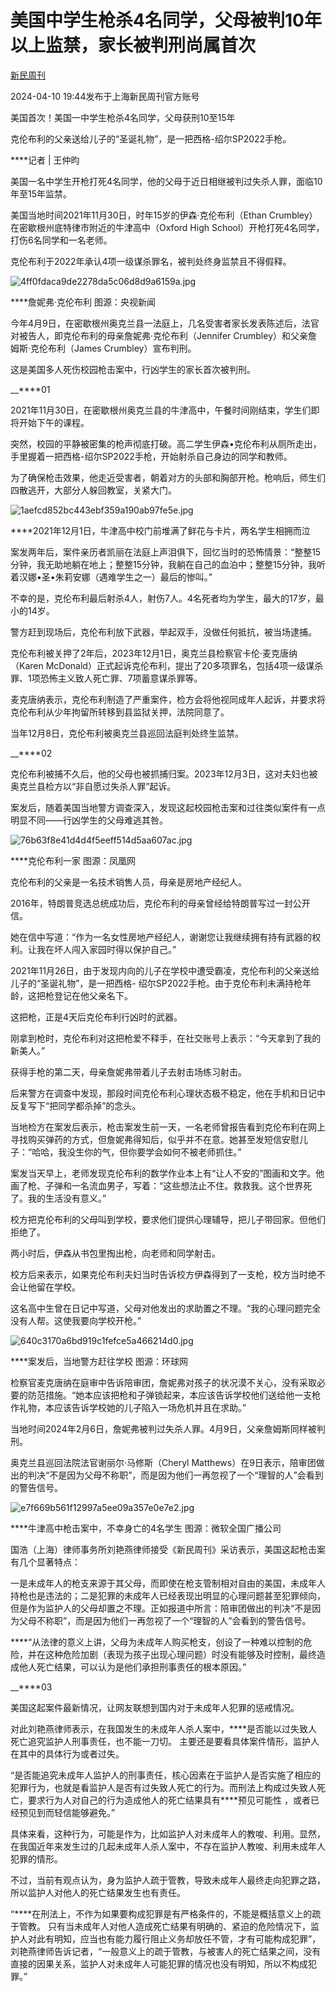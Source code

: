 # 美国中学生枪杀4名同学，父母被判10年以上监禁，家长被判刑尚属首次

[](https://news.qq.com/omn/author/8QMZ2Xtf7IUZvTo%3D)

[新民周刊](https://news.qq.com/omn/author/8QMZ2Xtf7IUZvTo%3D)

2024-04-10 19:44发布于上海新民周刊官方账号

美国首次！美国一中学生枪杀4名同学，父母获刑10至15年

克伦布利的父亲送给儿子的“圣诞礼物”，是一把西格-绍尔SP2022手枪。

****记者 | 王仲昀

美国一名中学生开枪打死4名同学，他的父母于近日相继被判过失杀人罪，面临10年至15年监禁。

美国当地时间2021年11月30日，时年15岁的伊森·克伦布利（Ethan Crumbley）在密歇根州底特律市附近的牛津高中（Oxford High
School）开枪打死4名同学，打伤6名同学和一名老师。

克伦布利于2022年承认4项一级谋杀罪名，被判处终身监禁且不得假释。

![4ff0fdaca9de2278da5c06d8d9a6159a.jpg](https://raw.githubusercontent.com/qqhsx/qqnews_image/main/2024/04/10/美国中学生枪杀4名同学，父母被判10年以上监禁，家长被判刑尚属首次/4ff0fdaca9de2278da5c06d8d9a6159a.jpg)

****詹妮弗·克伦布利 图源：央视新闻

今年4月9日，在密歇根州奥克兰县一法庭上，几名受害者家长发表陈述后，法官对被告人，即克伦布利的母亲詹妮弗·克伦布利（Jennifer
Crumbley）和父亲詹姆斯·克伦布利（James Crumbley）宣布判刑。

这是美国多人死伤校园枪击案中，行凶学生的家长首次被判刑。

__****01

2021年11月30日，在密歇根州奥克兰县的牛津高中，午餐时间刚结束，学生们即将开始下午的课程。

突然，校园的平静被密集的枪声彻底打破。高二学生伊森•克伦布利从厕所走出，手里握着一把西格-绍尔SP2022手枪，开始射杀自己身边的同学和教师。

为了确保枪击效果，他走近受害者，朝着对方的头部和胸部开枪。枪响后，师生们四散逃开，大部分人躲回教室，关紧大门。

![1aefcd852bc443ebf359a190ab97fe5e.jpg](https://raw.githubusercontent.com/qqhsx/qqnews_image/main/2024/04/10/美国中学生枪杀4名同学，父母被判10年以上监禁，家长被判刑尚属首次/1aefcd852bc443ebf359a190ab97fe5e.jpg)

****2021年12月1日，牛津高中校门前堆满了鲜花与卡片，两名学生相拥而泣

案发两年后，案件亲历者凯丽在法庭上声泪俱下，回忆当时的恐怖情景：“整整15分钟，我无助地躺在地上；整整15分钟，我躺在自己的血泊中；整整15分钟，我听着汉娜•圣•朱莉安娜（遇难学生之一）最后的惨叫。”

不幸的是，克伦布利最后射杀4人，射伤7人。4名死者均为学生，最大的17岁，最小的14岁。

警方赶到现场后，克伦布利放下武器，举起双手，没做任何抵抗，被当场逮捕。

克伦布利被关押了2年后，2023年12月1日，奥克兰县检察官卡伦·麦克唐纳（Karen
McDonald）正式起诉克伦布利，提出了20多项罪名，包括4项一级谋杀罪、1项恐怖主义致人死亡罪、7项蓄意谋杀罪等。

麦克唐纳表示，克伦布利制造了严重案件，检方会将他视同成年人起诉，并要求将克伦布利从少年拘留所转移到县监狱关押，法院同意了。

当年12月8日，克伦布利被奥克兰县巡回法庭判处终生监禁。

__****02

克伦布利被捕不久后，他的父母也被抓捕归案。2023年12月3日，这对夫妇也被奥克兰县检方以“非自愿过失杀人罪”起诉。

案发后，随着美国当地警方调查深入，发现这起校园枪击案和过往类似案件有一点明显不同——行凶学生的父母难逃其咎。

![76b63f8e41d4d4f5eeff514d5aa607ac.jpg](https://raw.githubusercontent.com/qqhsx/qqnews_image/main/2024/04/10/美国中学生枪杀4名同学，父母被判10年以上监禁，家长被判刑尚属首次/76b63f8e41d4d4f5eeff514d5aa607ac.jpg)

****克伦布利一家 图源：凤凰网

克伦布利的父亲是一名技术销售人员，母亲是房地产经纪人。

2016年，特朗普竞选总统成功后，克伦布利的母亲曾经给特朗普写过一封公开信。

她在信中写道：“作为一名女性房地产经纪人，谢谢您让我继续拥有持有武器的权利。让我在坏人闯入家园时得以保护自己。”

2021年11月26日，由于发现内向的儿子在学校中遭受霸凌，克伦布利的父亲送给儿子的“圣诞礼物”，是一把西格-
绍尔SP2022手枪。由于克伦布利未满持枪年龄，这把枪登记在他父亲名下。

这把枪，正是4天后克伦布利行凶时的武器。

刚拿到枪时，克伦布利对这把枪爱不释手，在社交账号上表示：“今天拿到了我的新美人。”

获得手枪的第二天，母亲詹妮弗带着儿子去射击场练习射击。

后来警方在调查中发现，那段时间克伦布利心理状态极不稳定，他在手机和日记中反复写下“把同学都杀掉”的念头。

当地检方在案发后表示，枪击案发生前一天，一名老师曾报告看到克伦布利在网上寻找购买弹药的方式，但詹妮弗得知后，似乎并不在意。她甚至发短信安慰儿子：“哈哈，我没生你的气，但你要学会如何不被老师抓住。”

案发当天早上，老师发现克伦布利的数学作业本上有“让人不安的”图画和文字。他画了枪、子弹和一名流血男子，写着：“这些想法止不住。救救我。这个世界死了。我的生活没有意义。”

校方把克伦布利的父母叫到学校，要求他们提供心理辅导，把儿子带回家。但他们拒绝了。

两小时后，伊森从书包里掏出枪，向老师和同学射击。

校方后来表示，如果克伦布利夫妇当时告诉校方伊森得到了一支枪，校方当时绝不会让他留在学校。

这名高中生曾在日记中写道，父母对他发出的求助置之不理。“我的心理问题完全没有人帮。这使我要向学校开枪。”

![640c3170a6bd919c1fefce5a466214d0.jpg](https://raw.githubusercontent.com/qqhsx/qqnews_image/main/2024/04/10/美国中学生枪杀4名同学，父母被判10年以上监禁，家长被判刑尚属首次/640c3170a6bd919c1fefce5a466214d0.jpg)

****案发后，当地警方赶往学校 图源：环球网

检察官麦克唐纳在庭审中告诉陪审团，詹妮弗对孩子的状况漠不关心，没有采取必要的防范措施。“她本应该把枪和子弹锁起来，本应该告诉学校他们送给他一支枪作礼物，本应该告诉学校她的儿子陷入一场危机并且在求助。”

当地时间2024年2月6日，詹妮弗被判过失杀人罪。4月9日，父亲詹姆斯同样被判刑。

奥克兰县巡回法院法官谢丽尔·马修斯（Cheryl
Matthews）在9日表示，陪审团做出的判决“不是因为父母不称职”，而是因为他们一再忽视了一个“理智的人”会看到的警告信号。

![e7f669b561f12997a5ee09a357e0e7e2.jpg](https://raw.githubusercontent.com/qqhsx/qqnews_image/main/2024/04/10/美国中学生枪杀4名同学，父母被判10年以上监禁，家长被判刑尚属首次/e7f669b561f12997a5ee09a357e0e7e2.jpg)

****牛津高中枪击案中，不幸身亡的4名学生 图源：微软全国广播公司

国浩（上海）律师事务所刘艳燕律师接受《新民周刊》采访表示，美国这起枪击案有几个显著特点：

一是未成年人的枪支来源于其父母，而即使在枪支管制相对自由的美国，未成年人持枪也是违法的；二是犯罪的未成年人已经表现出明显的心理问题甚至犯罪倾向，但是作为监护人的父母却置之不理。正如报道中所言：陪审团做出的判决“不是因为父母不称职”，而是因为他们一再忽视了一个“理智的人”会看到的警告信号。

****“从法律的意义上讲，父母为未成年人购买枪支，创设了一种难以控制的危险，并在这种危险加剧（表现为孩子出现心理问题）时没有能够及时控制，最终造成他人死亡结果，可以认为是他们承担刑事责任的根本原因。”

__****03

美国这起案件最新情况，让网友联想到国内对于未成年人犯罪的惩戒情况。

对此刘艳燕律师表示，在我国发生的未成年人杀人案中，****是否能以过失致人死亡追究监护人刑事责任，也不能一刀切。
主要还是要看具体案件情形，监护人在其中的具体行为或者过失。

“是否能追究未成年人监护人的刑事责任，核心因素在于监护人是否实施了相应的犯罪行为，也就是看监护人是否有过失致人死亡的行为。而刑法上构成过失致人死亡，要求行为人对自己的行为造成他人的死亡结果具有****预见可能性
，或者已经预见到而轻信能够避免。”

具体来看，这种行为，可能是作为，比如监护人对未成年人的教唆、利用。显然，在我国近年来发生过的几起未成年人杀人案中，不存在监护人教唆、利用未成年人犯罪的情形。

不过，当前有观点认为，身为监护人疏于管教，导致未成年人最终走向犯罪之路，所以监护人对他人的死亡结果发生也有责任。

“****在刑法上，不作为如果要构成犯罪是有严格条件的，不能是概括意义上的疏于管教。
只有当未成年人对他人造成死亡结果有明确的、紧迫的危险情况下，监护人对此有明知，应当也有能力履行阻止义务却放任不管，才有可能构成犯罪”，刘艳燕律师告诉记者，“一般意义上的疏于管教，与被害人的死亡结果之间，没有直接的因果关系，监护人对未成年人可能犯罪的情况也没有明知，所以不构成犯罪。”


